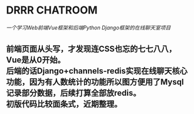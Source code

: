 # DRRR CHATROOM
###### 一个学习Web前端Vue框架和后端Python Django框架的在线聊天室项目 
前端页面从头写，才发现连CSS也忘的七七八八，Vue是从0开始。  
后端的话Django+channels-redis实现在线聊天核心功能，因为有人数统计的功能所以图方便用了Mysql记录部分数据，后续打算全部放redis。  
初版代码比较面条式，近期整理。  
---
